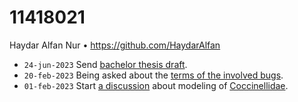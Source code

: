 # 11418021
Haydar Alfan Nur &bull; https://github.com/HaydarAlfan

+ `24-jun-2023` Send [bachelor thesis draft](https://drive.google.com/drive/folders/12ol81JQSpcBZGrYff1kkCgE-Ot9ds55_?usp=sharing).
+ `20-feb-2023` Being asked about the [terms of the involved bugs](https://github.com/HaydarAlfan/Tugas-Akhir-Kumbang-Koksi/issues/1#issuecomment-1436254346).
+ `01-feb-2023` Start [a discussion](https://github.com/HaydarAlfan/Tugas-Akhir-Kumbang-Koksi/issues/1) about modeling of [Coccinellidae](https://id.wikipedia.org/wiki/Kumbang_koksi).
